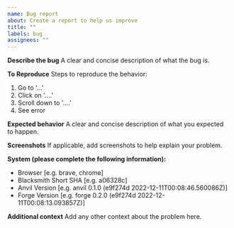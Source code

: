 ```yaml
---
name: Bug report
about: Create a report to help us improve
title: ""
labels: bug
assignees: ""
---
```


**Describe the bug**
A clear and concise description of what the bug is.

**To Reproduce**
Steps to reproduce the behavior:

1. Go to '...'
2. Click on '....'
3. Scroll down to '....'
4. See error

**Expected behavior**
A clear and concise description of what you expected to happen.

**Screenshots**
If applicable, add screenshots to help explain your problem.

**System (please complete the following information):**

- Browser [e.g. brave, chrome]
- Blacksmith Short SHA [e.g. a06328c]
- Anvil Version [e.g. anvil 0.1.0 (e9f274d 2022-12-11T00:08:46.560086Z)]
- Forge Version [e.g. forge 0.2.0 (e9f274d 2022-12-11T00:08:13.093857Z)]

**Additional context**
Add any other context about the problem here.
